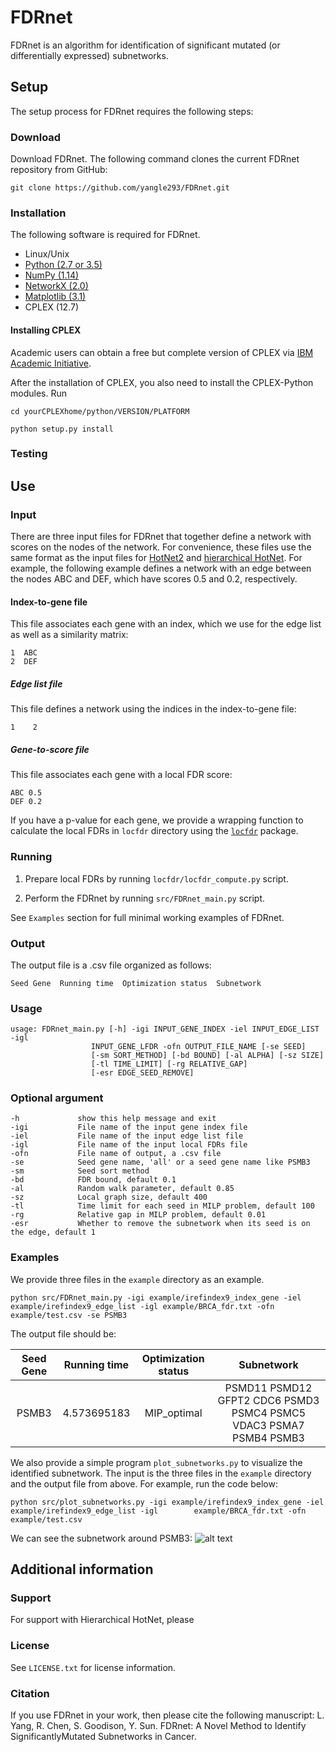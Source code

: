 # FDRnet
FDRnet is an algorithm for identification of significant mutated (or differentially expressed) subnetworks. 

## Setup

The setup process for FDRnet requires the following steps:

### Download

Download FDRnet. The following command clones the current FDRnet repository from GitHub:

`git clone https://github.com/yangle293/FDRnet.git`

### Installation

The following software is required for FDRnet.

- Linux/Unix
- [Python (2.7 or 3.5)](www.python.org)
- [NumPy (1.14)](https://www.numpy.org)
- [NetworkX (2.0)](https://networkx.github.io/)
- [Matplotlib (3.1)](https://matplotlib.org/)
- CPLEX (12.7)

#### Installing CPLEX
Academic users can obtain a free but complete version of CPLEX via [IBM Academic Initiative](https://my15.digitalexperience.ibm.com/b73a5759-c6a6-4033-ab6b-d9d4f9a6d65b/dxsites/151914d1-03d2-48fe-97d9-d21166848e65/home).

After the installation of CPLEX, you also need to install the CPLEX-Python modules. Run

`cd yourCPLEXhome/python/VERSION/PLATFORM`

`python setup.py install`

### Testing


## Use

### Input
There are three input files for FDRnet that together define a network with scores on the nodes of the network. For convenience, these files use the same format as the input files for [HotNet2](https://github.com/raphael-group/hotnet2) and [hierarchical HotNet](https://github.com/raphael-group/hierarchical-hotnet). For example, the following example defines a network with an edge between the nodes ABC and DEF, which have scores 0.5 and 0.2, respectively. 
#### Index-to-gene file
This file associates each gene with an index, which we use for the edge list as well as a similarity matrix:

    1  ABC
    2  DEF
    
##### Edge list file
This file defines a network using the indices in the index-to-gene file:

    1    2
    
##### Gene-to-score file
This file associates each gene with a local FDR score:

    ABC 0.5
    DEF 0.2
    
If you have a p-value for each gene, we provide a wrapping function to calculate the local FDRs in `locfdr` directory using the [`locfdr`](https://github.com/leekgroup/locfdr-python) package.
### Running
1. Prepare local FDRs by running `locfdr/locfdr_compute.py` script.

2. Perform the FDRnet by running `src/FDRnet_main.py` script. 

See `Examples` section for full minimal working examples of FDRnet.
### Output
The output file is a .csv file organized as follows:

    Seed Gene  Running time  Optimization status  Subnetwork
### Usage

    usage: FDRnet_main.py [-h] -igi INPUT_GENE_INDEX -iel INPUT_EDGE_LIST -igl
                      INPUT_GENE_LFDR -ofn OUTPUT_FILE_NAME [-se SEED]
                      [-sm SORT_METHOD] [-bd BOUND] [-al ALPHA] [-sz SIZE]
                      [-tl TIME_LIMIT] [-rg RELATIVE_GAP]
                      [-esr EDGE_SEED_REMOVE]
                      
### Optional argument

    -h             show this help message and exit
    -igi           File name of the input gene index file
    -iel           File name of the input edge list file
    -igl           File name of the input local FDRs file
    -ofn           File name of output, a .csv file
    -se            Seed gene name, 'all' or a seed gene name like PSMB3
    -sm            Seed sort method
    -bd            FDR bound, default 0.1
    -al            Random walk parameter, default 0.85
    -sz            Local graph size, default 400
    -tl            Time limit for each seed in MILP problem, default 100
    -rg            Relative gap in MILP problem, default 0.01
    -esr           Whether to remove the subnetwork when its seed is on the edge, default 1
    
### Examples
We provide three files in the `example` directory as an example. 

    python src/FDRnet_main.py -igi example/irefindex9_index_gene -iel example/irefindex9_edge_list -igl example/BRCA_fdr.txt -ofn example/test.csv -se PSMB3

The output file should be:

| Seed Gene | Running time  | Optimization status | Subnetwork|
|:-------:|:-------:|:-----:|:------:|
| PSMB3	|4.573695183	| MIP_optimal	|PSMD11 PSMD12 GFPT2 CDC6 PSMD3 PSMC4 PSMC5 VDAC3 PSMA7 PSMB4 PSMB3|

We also provide a simple program `plot_subnetworks.py` to visualize the identified subnetwork. The input is the three files in the `example` directory and the output file from above. For example, run the code below:

    python src/plot_subnetworks.py -igi example/irefindex9_index_gene -iel example/irefindex9_edge_list -igl        example/BRCA_fdr.txt -ofn example/test.csv

We can see the subnetwork around PSMB3:
![alt text](https://github.com/yangle293/FDRnet/blob/master/example/seed_PSMB3.png)
## Additional information
### Support
For support with Hierarchical HotNet, please
### License
See `LICENSE.txt` for license information.
### Citation
If you use FDRnet in your work, then please cite the following manuscript:
L. Yang, R. Chen, S. Goodison, Y. Sun. FDRnet:  A Novel Method to Identify SignificantlyMutated Subnetworks in Cancer.
